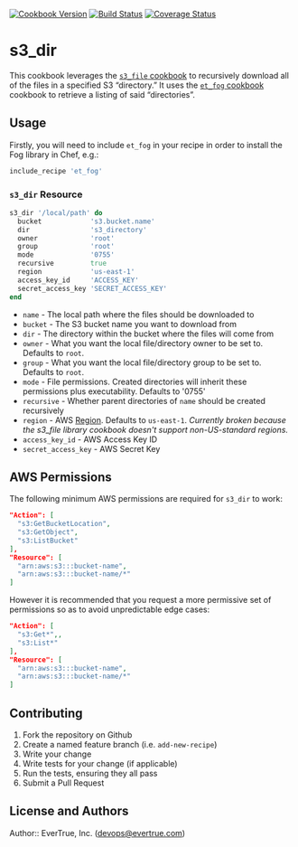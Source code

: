 [![Cookbook Version](https://img.shields.io/cookbook/v/s3_dir.svg?style=flat)](https://supermarket.getchef.com/cookbooks/s3_dir)
[![Build Status](http://img.shields.io/travis/evertrue/s3_dir.svg?style=flat)](https://travis-ci.org/evertrue/s3_dir)
[![Coverage Status](http://img.shields.io/coveralls/evertrue/s3_dir.svg?style=flat)](https://coveralls.io/r/evertrue/s3_dir)

# s3_dir

This cookbook leverages the [`s3_file` cookbook](https://supermarket.getchef.com/cookbooks/s3_file) to recursively download all of the files in a specified S3 “directory.” It uses the [`et_fog` cookbook](https://supermarket.getchef.com/cookbooks/et_fog) cookbook to retrieve a listing of said “directories”.

## Usage

Firstly, you will need to include `et_fog` in your recipe in order to install the Fog library in Chef, e.g.:

```ruby
include_recipe 'et_fog'
```

### `s3_dir` Resource

```ruby
s3_dir '/local/path' do
  bucket            's3.bucket.name'
  dir               's3_directory'
  owner             'root'
  group             'root'
  mode              '0755'
  recursive         true
  region            'us-east-1'
  access_key_id     'ACCESS_KEY'
  secret_access_key 'SECRET_ACCESS_KEY'
end
```

* `name` - The local path where the files should be downloaded to
* `bucket` - The S3 bucket name you want to download from
* `dir` - The directory within the bucket where the files will come from
* `owner` - What you want the local file/directory owner to be set to. Defaults to `root`.
* `group` - What you want the local file/directory group to be set to. Defaults to `root`.
* `mode` - File permissions.  Created directories will inherit these permissions plus executability. Defaults to '0755'
* `recursive` - Whether parent directories of `name` should be created recursively
* `region` - AWS [Region](http://docs.aws.amazon.com/AWSEC2/latest/UserGuide/using-regions-availability-zones.html).  Defaults to `us-east-1`.  *Currently broken because the s3_file library cookbook doesn't support non-US-standard regions.*
* `access_key_id` - AWS Access Key ID
* `secret_access_key` - AWS Secret Key

## AWS Permissions

The following minimum AWS permissions are required for `s3_dir` to work:

```json
"Action": [
  "s3:GetBucketLocation",
  "s3:GetObject",
  "s3:ListBucket"
],
"Resource": [
  "arn:aws:s3:::bucket-name",
  "arn:aws:s3:::bucket-name/*"
]
```

However it is recommended that you request a more permissive set of permissions so as to avoid unpredictable edge cases:

```json
"Action": [
  "s3:Get*",,
  "s3:List*"
],
"Resource": [
  "arn:aws:s3:::bucket-name",
  "arn:aws:s3:::bucket-name/*"
]
```

## Contributing

1. Fork the repository on Github
2. Create a named feature branch (i.e. `add-new-recipe`)
3. Write your change
4. Write tests for your change (if applicable)
5. Run the tests, ensuring they all pass
6. Submit a Pull Request

## License and Authors

Author:: EverTrue, Inc. (<devops@evertrue.com>)
